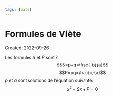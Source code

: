 ```yaml
---
tags: [math] 
---
```

# Formules de Viète
Created: 2022-09-26

Les formules $S$ et $P$ sont
?
$$S=p+q=\frac{-b}{a}$$
$$P=pq=\frac{c}{a}$$
$p$ et $q$ sont solutions de l'équation suivante:$$x^2-Sx+P=0$$
<!--SR:!2022-12-02,38,230-->